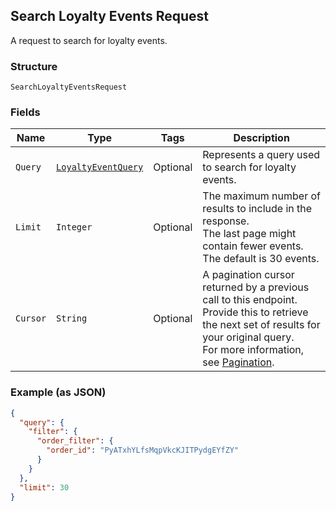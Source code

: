 ## Search Loyalty Events Request

A request to search for loyalty events.

### Structure

`SearchLoyaltyEventsRequest`

### Fields

| Name | Type | Tags | Description |
|  --- | --- | --- | --- |
| `Query` | [`LoyaltyEventQuery`](/doc/models/loyalty-event-query.md) | Optional | Represents a query used to search for loyalty events. |
| `Limit` | `Integer` | Optional | The maximum number of results to include in the response. <br>The last page might contain fewer events. <br>The default is 30 events. |
| `Cursor` | `String` | Optional | A pagination cursor returned by a previous call to this endpoint.<br>Provide this to retrieve the next set of results for your original query.<br>For more information, see [Pagination](https://developer.squareup.com/docs/docs/basics/api101/pagination). |

### Example (as JSON)

```json
{
  "query": {
    "filter": {
      "order_filter": {
        "order_id": "PyATxhYLfsMqpVkcKJITPydgEYfZY"
      }
    }
  },
  "limit": 30
}
```

